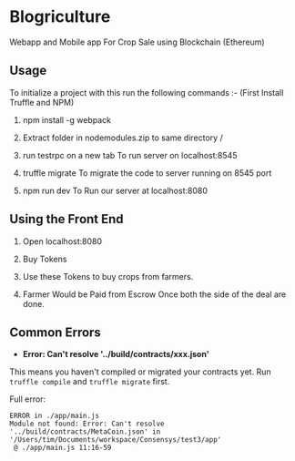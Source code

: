 # Blogriculture
Webapp and Mobile app For Crop Sale using Blockchain (Ethereum)

## Usage

To initialize a project with this run the following commands :-
(First Install Truffle and NPM)

1. npm install -g webpack 

2. Extract folder in nodemodules.zip to same directory / 

3. run testrpc on a new tab	To run server on localhost:8545

4. truffle migrate         	To migrate the code to server running on 8545 port

5. npm run dev     			To Run our server at localhost:8080

## Using the Front End

1. Open localhost:8080

2. Buy Tokens

3. Use these Tokens to buy crops from farmers.

4. Farmer Would be Paid from Escrow Once both the side of the deal are done.

## Common Errors

* **Error: Can't resolve '../build/contracts/xxx.json'**

This means you haven't compiled or migrated your contracts yet. Run `truffle compile` and `truffle migrate` first.

Full error:

```
ERROR in ./app/main.js
Module not found: Error: Can't resolve '../build/contracts/MetaCoin.json' in '/Users/tim/Documents/workspace/Consensys/test3/app'
 @ ./app/main.js 11:16-59
```
